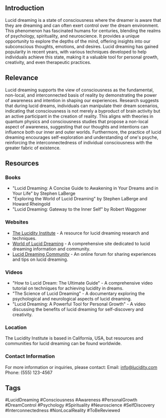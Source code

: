 ## Introduction
Lucid dreaming is a state of consciousness where the dreamer is aware that they are dreaming and can often exert control over the dream environment. This phenomenon has fascinated humans for centuries, blending the realms of psychology, spirituality, and neuroscience. It provides a unique opportunity to explore the depths of the mind, offering insights into our subconscious thoughts, emotions, and desires. Lucid dreaming has gained popularity in recent years, with various techniques developed to help individuals achieve this state, making it a valuable tool for personal growth, creativity, and even therapeutic practices.

## Relevance
Lucid dreaming supports the view of consciousness as the fundamental, non-local, and interconnected basis of reality by demonstrating the power of awareness and intention in shaping our experiences. Research suggests that during lucid dreams, individuals can manipulate their dream scenarios, indicating that consciousness is not merely a byproduct of brain activity but an active participant in the creation of reality. This aligns with theories in quantum physics and consciousness studies that propose a non-local aspect of awareness, suggesting that our thoughts and intentions can influence both our inner and outer worlds. Furthermore, the practice of lucid dreaming encourages self-exploration and understanding of one's psyche, reinforcing the interconnectedness of individual consciousness with the greater fabric of existence.

## Resources

### Books
- "Lucid Dreaming: A Concise Guide to Awakening in Your Dreams and in Your Life" by Stephen LaBerge
- "Exploring the World of Lucid Dreaming" by Stephen LaBerge and Howard Rheingold
- "Lucid Dreaming: Gateway to the Inner Self" by Robert Waggoner

### Websites
- [The Lucidity Institute](https://www.lucidity.com) - A resource for lucid dreaming research and techniques.
- [World of Lucid Dreaming](https://www.world-of-lucid-dreaming.com) - A comprehensive site dedicated to lucid dreaming information and community.
- [Lucid Dreaming Community](https://www.ld4all.com) - An online forum for sharing experiences and tips on lucid dreaming.

### Videos
- "How to Lucid Dream: The Ultimate Guide" - A comprehensive video tutorial on techniques for achieving lucidity in dreams.
- "The Science of Lucid Dreaming" - A documentary exploring the psychological and neurological aspects of lucid dreaming.
- "Lucid Dreaming: A Powerful Tool for Personal Growth" - A video discussing the benefits of lucid dreaming for self-discovery and creativity.

### Location
The Lucidity Institute is based in California, USA, but resources and communities for lucid dreaming can be found worldwide.

### Contact Information
For more information or inquiries, please contact:
Email: info@lucidity.com  
Phone: (555) 123-4567

## Tags
#LucidDreaming #Consciousness #Awareness #PersonalGrowth #DreamControl #Psychology #Spirituality #Neuroscience #SelfDiscovery #Interconnectedness #NonLocalReality #ToBeReviewed
